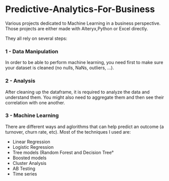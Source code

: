 # Predictive-Analytics-For-Business

Various projects dedicated to Machine Learning in a business perspective. Those projects are either made with Alteryx,Python or Excel directly. 

They all rely on several steps: 

### 1 - Data Manipulation 

In order to be able to perform machine learning, you need first to make sure your dataset is cleaned (no nulls, NaNs, outliers, ...). 

### 2 - Analysis 

After cleaning up the dataframe, it is required to analyze the data and understand them. You might also need to aggregate them and then see their correlation with one another. 

### 3 - Machine Learning 


There are different ways and aglorithms that can help predict an outcome (a turnover, churn rate, etc). Most of the techniques I used are: 

- Linear Regression 
- Logistic Regression 
- Tree models (Random Forest and Decision Tree°
- Boosted models 
- Cluster Analysis 
- AB Testing 
- Time series 


